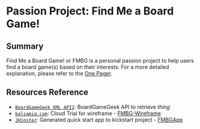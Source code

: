 # Passion Project: Find Me a Board Game!

## Summary
Find Me a Board Game! or FMBG is a personal passion project to help users find a board game(s) based on their interests. For a more detailed explanation, please refer to the [One Pager](https://github.com/AmandaJ-Huang/PassionProject/blob/main/ProjectOnePager.md).

## Resources Reference
* [`BoardGameGeek XML API2`](https://boardgamegeek.com/wiki/page/BGG_XML_API2): BoardGameGeek API to retrieve _thing_
* [`balsamiq.com`](https://balsamiq.com/): Cloud Trial for wireframe - [FMBG-Wireframe](https://github.com/AmandaJ-Huang/PassionProject/blob/main/FMBG-Wireframe.png)
* [`JHipster`](https://www.jhipster.tech/): Generated quick start app to kickstart project - [FMBGApp](https://github.com/AmandaJ-Huang/PassionProject/tree/main/FMBGApp)
